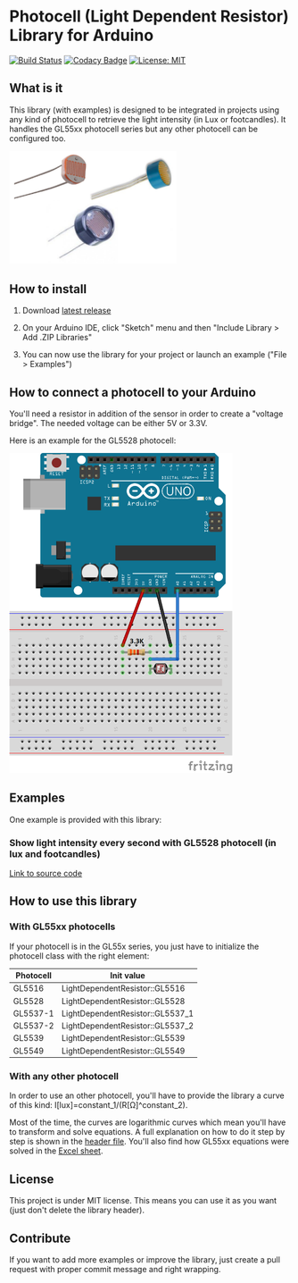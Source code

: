# Photocell (Light Dependent Resistor) Library for Arduino
[![Build Status](https://travis-ci.org/QuentinCG/Arduino-Light-Dependent-Resistor-Library.svg?branch=master)](https://travis-ci.org/QuentinCG/Arduino-Light-Dependent-Resistor-Library) [![Codacy Badge](https://api.codacy.com/project/badge/Grade/177885b432f443e587a0103162919efc)](https://www.codacy.com/manual/QuentinCG/Arduino-Light-Dependent-Resistor-Library?utm_source=github.com&amp;utm_medium=referral&amp;utm_content=QuentinCG/Arduino-Light-Dependent-Resistor-Library&amp;utm_campaign=Badge_Grade) [![License: MIT](https://img.shields.io/badge/License-MIT-brightgreen.svg)](https://github.com/QuentinCG/Arduino-Light-Dependent-Resistor-Library/blob/master/LICENSE.md)

## What is it

This library (with examples) is designed to be integrated in projects using any kind of photocell to retrieve the light intensity (in Lux or footcandles).
It handles the GL55xx photocell series but any other photocell can be configured too.

<img src="device.png" width="300">

## How to install

1) Download <a target="_blank" href="https://github.com/QuentinCG/Arduino-Light-Dependent-Resistor-Library/releases/download/1.0.0/LightDependentResistor_v1_0_0.zip">latest release</a>

2) On your Arduino IDE, click "Sketch" menu and then "Include Library > Add .ZIP Libraries"

3) You can now use the library for your project or launch an example ("File > Examples")

## How to connect a photocell to your Arduino

You'll need a resistor in addition of the sensor in order to create a "voltage bridge".
The needed voltage can be either 5V or 3.3V.

Here is an example for the GL5528 photocell:

<img src="schematics.png" width="400">

## Examples

One example is provided with this library:

### Show light intensity every second with GL5528 photocell (in lux and footcandles)
<a target="_blank" href="https://github.com/QuentinCG/Arduino-Light-Dependent-Resistor-Library/blob/master/examples/GL5528BasicExample/GL5528BasicExample.ino">Link to source code</a>

## How to use this library

### With GL55xx photocells

If your photocell is in the GL55x series, you just have to initialize the photocell class with the right element:

|Photocell|Init value                      |
|-------- |--------                        |
|GL5516   |LightDependentResistor::GL5516  |
|GL5528   |LightDependentResistor::GL5528  |
|GL5537-1 |LightDependentResistor::GL5537_1|
|GL5537-2 |LightDependentResistor::GL5537_2|
|GL5539   |LightDependentResistor::GL5539  |
|GL5549   |LightDependentResistor::GL5549  |

### With any other photocell

In order to use an other photocell, you'll have to provide the library a curve of this kind: I[lux]=constant_1/(R[Ω]^constant_2).

Most of the time, the curves are logarithmic curves which mean you'll have to transform and solve equations.
A full explanation on how to do it step by step is shown in the <a href="https://github.com/QuentinCG/Arduino-Light-Dependent-Resistor-Library/blob/master/LightDependentResistor.h">header file</a>.
You'll also find how GL55xx equations were solved in the <a href="https://github.com/QuentinCG/Arduino-Light-Dependent-Resistor-Library/blob/master/doc/GL55_calculation.xls">Excel sheet</a>.

## License

This project is under MIT license. This means you can use it as you want (just don't delete the library header).

## Contribute

If you want to add more examples or improve the library, just create a pull request with proper commit message and right wrapping.
